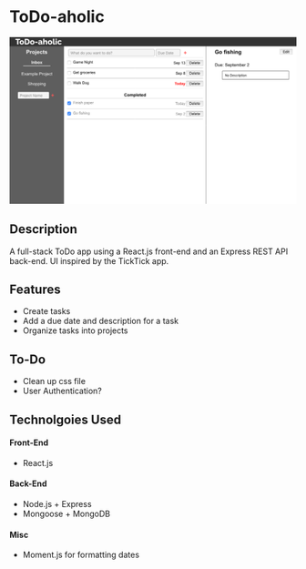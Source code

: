 # ToDo-aholic
![Screenshot of UI](misc/screenshot-main.png)
## Description ##
A full-stack ToDo app using a React.js front-end and an Express REST API back-end. UI inspired by the TickTick app.

## Features ##
* Create tasks
* Add a due date and description for a task
* Organize tasks into projects


## To-Do ##
* Clean up css file
* User Authentication?

## Technolgoies Used ##
#### Front-End ####
* React.js

#### Back-End ####
* Node.js + Express
* Mongoose + MongoDB

#### Misc ####
* Moment.js for formatting dates
